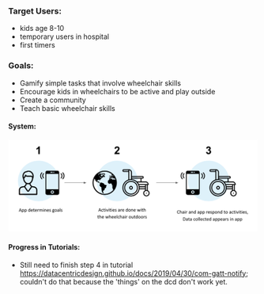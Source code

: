 ### Target Users:

- kids age 8-10
- temporary users in hospital
- first timers

### Goals:

- Gamify simple tasks that involve wheelchair skills
- Encourage kids in wheelchairs to be active and play outside
- Create a community
- Teach basic wheelchair skills

#### System:
![](/images/img1.png)


#### Progress in Tutorials:

- Still need to finish step 4 in tutorial https://datacentricdesign.github.io/docs/2019/04/30/com-gatt-notify; couldn't do that because the 'things' on the dcd don't work yet.
